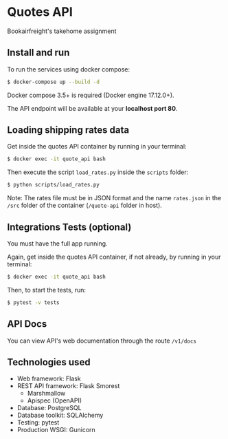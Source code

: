 # Quotes API
Bookairfreight's takehome assignment

## Install and run

To run the services using docker compose:

```bash
$ docker-compose up --build -d
```

Docker compose 3.5+ is required (Docker engine 17.12.0+).

The API endpoint will be available at your **localhost port 80**.

## Loading shipping rates data
Get inside the quotes API container by running in your terminal:

```bash
$ docker exec -it quote_api bash
```
Then execute the script `load_rates.py` inside the `scripts` folder:

```bash
$ python scripts/load_rates.py
```

Note: The rates file must be in JSON format and the name `rates.json` in the `/src` folder of the container (`/quote-api` folder in host).

## Integrations Tests (optional)
You must have the full app running.

Again, get inside the quotes API container, if not already, by running in your terminal:

```bash
$ docker exec -it quote_api bash
```

Then, to start the tests, run:

```bash
$ pytest -v tests
```

## API Docs
You can view API's web documentation through the route `/v1/docs`

## Technologies used
* Web framework: Flask
* REST API framework: Flask Smorest
    * Marshmallow
    * Apispec (OpenAPI)
* Database: PostgreSQL
* Database toolkit: SQLAlchemy
* Testing: pytest
* Production WSGI: Gunicorn